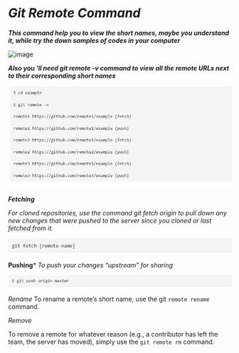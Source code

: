 # _Git Remote Command_


***This command help you to  view the short names, maybe you understand it, while try the down samples of codes in your computer***

![image](./images/remote.PNG)

***Also you 'll need git remote -v command to view all the remote URLs next to their corresponding short names***



![image](./remote-v.PNG)


***Fetching***

*For cloned repositories, use the command git fetch origin to pull down any new changes that were pushed to the server since you cloned or last fetched from it.*

![img](gitfetch.PNG)

**Pushing***
*To push your changes “upstream” for sharing*
 
 ![img](push.PNG)

 *Rename*
 To rename a remote’s short name, use the git `remote rename` command.

*Remove*

To remove a remote for whatever reason (e.g., a contributor has left the team, the server has moved), simply use the `git remote rm` command.





